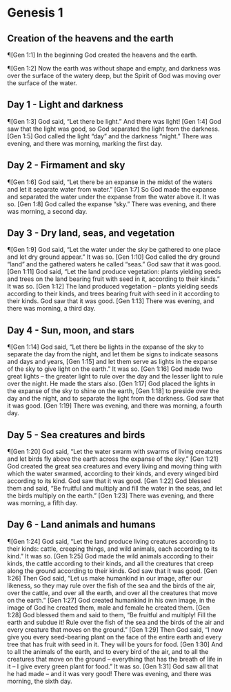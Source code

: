# Genesis 1

## Creation of the heavens and the earth
¶[Gen 1:1] In the beginning God created the heavens and the earth.

¶[Gen 1:2] Now the earth was without shape and empty, and darkness was over the surface of the watery deep, but the Spirit of God was moving over the surface of the water.

## Day 1 - Light and darkness
¶[Gen 1:3] God said, “Let there be light.” And there was light!
[Gen 1:4] God saw that the light was good, so God separated the light from the darkness.
[Gen 1:5] God called the light “day” and the darkness “night.” There was evening, and there was morning, marking the first day.

## Day 2 - Firmament and sky
¶[Gen 1:6] God said, “Let there be an expanse in the midst of the waters and let it separate water from water.”
[Gen 1:7] So God made the expanse and separated the water under the expanse from the water above it. It was so.
[Gen 1:8] God called the expanse “sky.” There was evening, and there was morning, a second day.

## Day 3 - Dry land, seas, and vegetation
¶[Gen 1:9] God said, “Let the water under the sky be gathered to one place and let dry ground appear.” It was so.
[Gen 1:10] God called the dry ground “land” and the gathered waters he called “seas.” God saw that it was good.
[Gen 1:11] God said, “Let the land produce vegetation: plants yielding seeds and trees on the land bearing fruit with seed in it, according to their kinds.” It was so.
[Gen 1:12] The land produced vegetation – plants yielding seeds according to their kinds, and trees bearing fruit with seed in it according to their kinds. God saw that it was good.
[Gen 1:13] There was evening, and there was morning, a third day.

## Day 4 - Sun, moon, and stars
¶[Gen 1:14] God said, “Let there be lights in the expanse of the sky to separate the day from the night, and let them be signs to indicate seasons and days and years,
[Gen 1:15] and let them serve as lights in the expanse of the sky to give light on the earth.” It was so.
[Gen 1:16] God made two great lights – the greater light to rule over the day and the lesser light to rule over the night. He made the stars also.
[Gen 1:17] God placed the lights in the expanse of the sky to shine on the earth,
[Gen 1:18] to preside over the day and the night, and to separate the light from the darkness. God saw that it was good.
[Gen 1:19] There was evening, and there was morning, a fourth day.

## Day 5 - Sea creatures and birds
¶[Gen 1:20] God said, “Let the water swarm with swarms of living creatures and let birds fly above the earth across the expanse of the sky.”
[Gen 1:21] God created the great sea creatures and every living and moving thing with which the water swarmed, according to their kinds, and every winged bird according to its kind. God saw that it was good.
[Gen 1:22] God blessed them and said, “Be fruitful and multiply and fill the water in the seas, and let the birds multiply on the earth.”
[Gen 1:23] There was evening, and there was morning, a fifth day.

## Day 6 - Land animals and humans
¶[Gen 1:24] God said, “Let the land produce living creatures according to their kinds: cattle, creeping things, and wild animals, each according to its kind.” It was so.
[Gen 1:25] God made the wild animals according to their kinds, the cattle according to their kinds, and all the creatures that creep along the ground according to their kinds. God saw that it was good.
[Gen 1:26] Then God said, “Let us make humankind in our image, after our likeness, so they may rule over the fish of the sea and the birds of the air, over the cattle, and over all the earth, and over all the creatures that move on the earth.”
[Gen 1:27] God created humankind in his own image, in the image of God he created them, male and female he created them.
[Gen 1:28] God blessed them and said to them, “Be fruitful and multiply! Fill the earth and subdue it! Rule over the fish of the sea and the birds of the air and every creature that moves on the ground.”
[Gen 1:29] Then God said, “I now give you every seed-bearing plant on the face of the entire earth and every tree that has fruit with seed in it. They will be yours for food.
[Gen 1:30] And to all the animals of the earth, and to every bird of the air, and to all the creatures that move on the ground – everything that has the breath of life in it – I give every green plant for food.” It was so.
[Gen 1:31] God saw all that he had made – and it was very good! There was evening, and there was morning, the sixth day.

